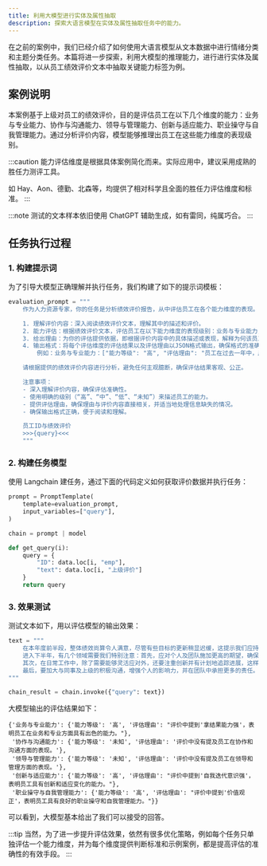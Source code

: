 ```yaml
---
title: 利用大模型进行实体及属性抽取
description: 探索大语言模型在实体及属性抽取任务中的能力。
---
```


在之前的案例中，我们已经介绍了如何使用大语言模型从文本数据中进行情绪分类和主题分类任务。本篇将进一步探索，利用大模型的推理能力，进行进行实体及属性抽取，以从员工绩效评价文本中抽取关键能力标签为例。

## 案例说明

本案例基于上级对员工的绩效评价，目的是评估员工在以下几个维度的能力：业务与专业能力、协作与沟通能力、领导与管理能力、创新与适应能力、职业操守与自我管理能力。通过分析评价内容，模型能够推理出员工在这些能力维度的表现级别。

:::caution
能力评估维度是根据具体案例简化而来。实际应用中，建议采用成熟的胜任力测评工具。

如 Hay、Aon、德勤、北森等，均提供了相对科学且全面的胜任力评估维度和标准。
:::

:::note
测试的文本样本依旧使用 ChatGPT 辅助生成，如有雷同，纯属巧合。
:::

## 任务执行过程

### 1. 构建提示词

为了引导大模型正确理解并执行任务，我们构建了如下的提示词模板：

```python
evaluation_prompt = """
    作为人力资源专家，你的任务是分析绩效评价报告，从中评估员工在各个能力维度的表现。请按照以下步骤操作：

    1. 理解评价内容：深入阅读绩效评价文本，理解其中的描述和评价。
    2. 能力评估：根据绩效评价文本，评估员工在以下能力维度的表现级别：业务与专业能力，协作与沟通能力，领导与管理能力，创新与适应能力，职业操守与自我管理能力。根据评价内容，将能力表现分为“高”、“中”、“低”三个级别。
    3. 给出理由：为你的评估提供依据，即根据评价内容中的具体描述或表现，解释为何该员工在某个能力维度的评级为高、中、低或未知。
    4. 输出格式：将每个评估维度的评估结果以及评估理由以JSON格式输出，确保格式的准确性和易读性。
        例如：业务与专业能力：["能力等级": "高", "评估理由": "员工在过去一年中，展现出了高超的业务技能，能够独立完成复杂的业务任务。"]

    请根据提供的绩效评价内容进行分析，避免任何主观臆断，确保评估结果客观、公正。

    注意事项：
    - 深入理解评价内容，确保评估准确性。
    - 使用明确的级别（“高”、“中”、“低”、“未知”）来描述员工的能力。
    - 提供评估理由，确保理由与评价内容直接相关，并适当地处理信息缺失的情况。
    - 确保输出格式正确，便于阅读和理解。

    员工ID与绩效评价 
    >>>{query}<<<
    """
```

### 2. 构建任务模型

使用 Langchain 建任务，通过下面的代码定义如何获取评价数据并执行任务：

```python
prompt = PromptTemplate(
    template=evaluation_prompt,
    input_variables=["query"],
)

chain = prompt | model

def get_query(i):
    query = {
        "ID": data.loc[i, "emp"],
        "text": data.loc[i, "上级评价"]
    }
    return query
```

### 3. 效果测试

测试文本如下，用以评估模型的输出效果：

```python
text = """
    在本年度前半段，整体绩效尚算令人满意，尽管有些目标的更新稍显迟缓，这提示我们应持续设立更高的标准。
    进入下半年，有几个领域需要我们特别注意：首先，应对个人及团队施加更高的期望，确保目标能够及时得到刷新，以适应业务发展的最新需求，并用这些目标来引领团队和个人的工作方向。
    其次，在日常工作中，除了需要能够灵活应对外，还要注重创新并有计划地追踪进展，这样可以提高我们的主动性和前瞻性。
    最后，要加大与同事及上级的积极沟通，增强个人的影响力，并在团队中承担更多的责任。
"""

chain_result = chain.invoke({"query": text})
```

大模型输出的评估结果如下：

```text
{'业务与专业能力': {'能力等级': '高', '评估理由': "评价中提到'拿结果能力强'，表明员工在业务和专业方面具有出色的能力。"},
 '协作与沟通能力': {'能力等级': '未知', '评估理由': '评价中没有提及员工在协作和沟通方面的表现。'},
 '领导与管理能力': {'能力等级': '未知', '评估理由': '评价中没有提及员工在领导和管理方面的表现。'},
 '创新与适应能力': {'能力等级': '高', '评估理由': "评价中提到'自我迭代意识强'，表明员工具有创新和适应变化的能力。"},
 '职业操守与自我管理能力': {'能力等级': '高', '评估理由': "评价中提到'价值观正'，表明员工具有良好的职业操守和自我管理能力。"}}
```

可以看到，大模型基本给出了我们可以接受的回答。

:::tip
当然，为了进一步提升评估效果，依然有很多优化策略，例如每个任务只单独评估一个能力维度，并为每个维度提供判断标准和示例案例，都是提高评估的准确性的有效手段。
:::